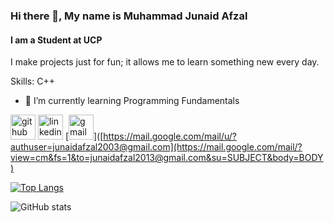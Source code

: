 ### Hi there 👋,  My name is Muhammad Junaid Afzal
#### I am a Student at UCP
I make projects just for fun; it allows me to learn something new every day.

Skills: C++

- 🌱 I’m currently learning Programming Fundamentals 


[<img src='https://cdn.jsdelivr.net/npm/simple-icons@3.0.1/icons/github.svg' alt='github' height='40'>](https://github.com/junii03)  [<img src='https://cdn.jsdelivr.net/npm/simple-icons@3.0.1/icons/linkedin.svg' alt='linkedin' height='40'>](https://www.linkedin.com/in/muhammad-junaid-afzal2003/)  [<img src='https://cdn.jsdelivr.net/npm/simple-icons@3.0.1/icons/gmail.svg' alt='gmail' height='40'>]([https://mail.google.com/mail/u/?authuser=junaidafzal2003@gmail.com](https://mail.google.com/mail/?view=cm&fs=1&to=junaidafzal2013@gmail.com&su=SUBJECT&body=BODY)

[![Top Langs](https://github-readme-stats.vercel.app/api/top-langs/?username=junii03)](https://github.com/anuraghazra/github-readme-stats)

![GitHub stats](https://github-readme-stats.vercel.app/api?username=junii03&show_icons=true)  


